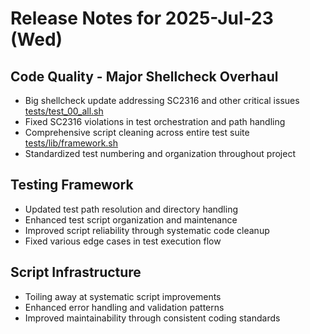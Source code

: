 # Release Notes for 2025-Jul-23 (Wed)

## Code Quality - Major Shellcheck Overhaul

- Big shellcheck update addressing SC2316 and other critical issues [tests/test_00_all.sh](../../../tests/test_00_all.sh)
- Fixed SC2316 violations in test orchestration and path handling
- Comprehensive script cleaning across entire test suite [tests/lib/framework.sh](../../../tests/lib/framework.sh)
- Standardized test numbering and organization throughout project

## Testing Framework

- Updated test path resolution and directory handling
- Enhanced test script organization and maintenance
- Improved script reliability through systematic code cleanup
- Fixed various edge cases in test execution flow

## Script Infrastructure

- Toiling away at systematic script improvements
- Enhanced error handling and validation patterns
- Improved maintainability through consistent coding standards